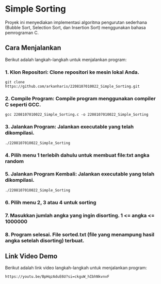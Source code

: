 # Simple Sorting

Proyek ini menyediakan implementasi algoritma pengurutan sederhana (Bubble Sort, Selection Sort, dan Insertion Sort) menggunakan bahasa pemrograman C.

## Cara Menjalankan

Berikut adalah langkah-langkah untuk menjalankan program:


### 1. Klon Repositori: Clone repositori ke mesin lokal Anda.
```
git clone https://github.com/arkanharis/2208107010022_Simple_Sorting.git
```
### 2. Compile Program: Compile program menggunakan compiler C seperti GCC.
```
gcc 2208107010022_Simple_Sorting.c -o 2208107010022_Simple_Sorting
```
### 3. Jalankan Program: Jalankan executable yang telah dikompilasi.
```
./2208107010022_Simple_Sorting
```
### 4. Pilih menu 1 terlebih dahulu untuk membuat file:txt angka random

### 5. Jalankan Program Kembali: Jalankan executable yang telah dikompilasi.
```
./2208107010022_Simple_Sorting
```
### 6. Pilih menu 2, 3 atau 4 untuk sorting

### 7. Masukkan jumlah angka yang ingin disorting. 1 <= angka <= 1000000

### 8. Program selesai. File sorted.txt (file yang menampung hasil angka setelah disorting) terbuat.




## Link Video Demo

Berikut adalah link video langkah-langkah untuk menjalankan program:
```
https://youtu.be/BpHqzAduE6U?si=ckguW_hIbhNkvnvF
```
